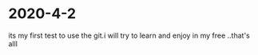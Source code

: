 # 2020-4-2
 its my first test to use the git.i will try to learn and enjoy in my free ..that's alll

